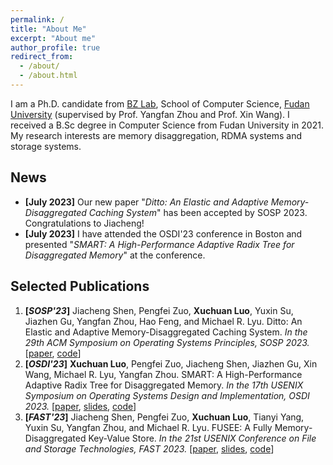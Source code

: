 ```yaml
---
permalink: /
title: "About Me"
excerpt: "About me"
author_profile: true
redirect_from: 
  - /about/
  - /about.html
---
```


I am a Ph.D. candidate from [BZ Lab](https://appsrv.cse.cuhk.edu.hk/~yfzhou/), School of Computer Science, [Fudan University](https://www.fudan.edu.cn/en/) (supervised by Prof. Yangfan Zhou and Prof. Xin Wang). I received a B.Sc degree in Computer Science from Fudan University in 2021. My research interests are memory disaggregation, RDMA systems and storage systems.


News
---
* **[July 2023]** Our new paper "*Ditto: An Elastic and Adaptive Memory-Disaggregated Caching System*" has been accepted by SOSP 2023. Congratulations to Jiacheng!
* **[July 2023]** I have attended the OSDI'23 conference in Boston and presented "*SMART: A High-Performance Adaptive Radix Tree for Disaggregated Memory*" at the conference.


Selected Publications
---
1. **[*SOSP'23*]** Jiacheng Shen, Pengfei Zuo, **Xuchuan Luo**, Yuxin Su, Jiazhen Gu, Yangfan Zhou, Hao Feng, and Michael R. Lyu. Ditto: An Elastic and Adaptive Memory-Disaggregated Caching System. *In the 29th ACM Symposium on Operating Systems Principles, SOSP 2023.* [[paper](https://dl.acm.org/doi/10.1145/3600006.3613144), [code](https://github.com/dmemsys/Ditto)]
2. **[*OSDI'23*]** **Xuchuan Luo**, Pengfei Zuo, Jiacheng Shen, Jiazhen Gu, Xin Wang, Michael R. Lyu, Yangfan Zhou. SMART: A High-Performance Adaptive Radix Tree for Disaggregated Memory. *In the 17th USENIX Symposium on Operating Systems Design and Implementation, OSDI 2023.* [[paper](https://www.usenix.org/system/files/osdi23-luo.pdf), [slides](https://www.usenix.org/system/files/osdi23_slides_luo.pdf), [code](https//github.com/dmemsys/SMART)]
3. **[*FAST'23*]** Jiacheng Shen, Pengfei Zuo, **Xuchuan Luo**, Tianyi Yang, Yuxin Su, Yangfan Zhou, and Michael R. Lyu. FUSEE: A Fully Memory-Disaggregated Key-Value Store. *In the 21st USENIX Conference on File and Storage Technologies, FAST 2023.* [[paper](https://www.usenix.org/system/files/fast23-shen.pdf), [slides](https://www.usenix.org/sites/default/files/conference/protected-files/fast23_slides_shen.pdf), [code](https://github.com/dmemsys/FUSEE)]

